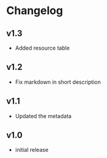 # Changelog

## v1.3

- Added resource table

## v1.2

- Fix markdown in short description

## v1.1

- Updated the metadata

## v1.0

- initial release
